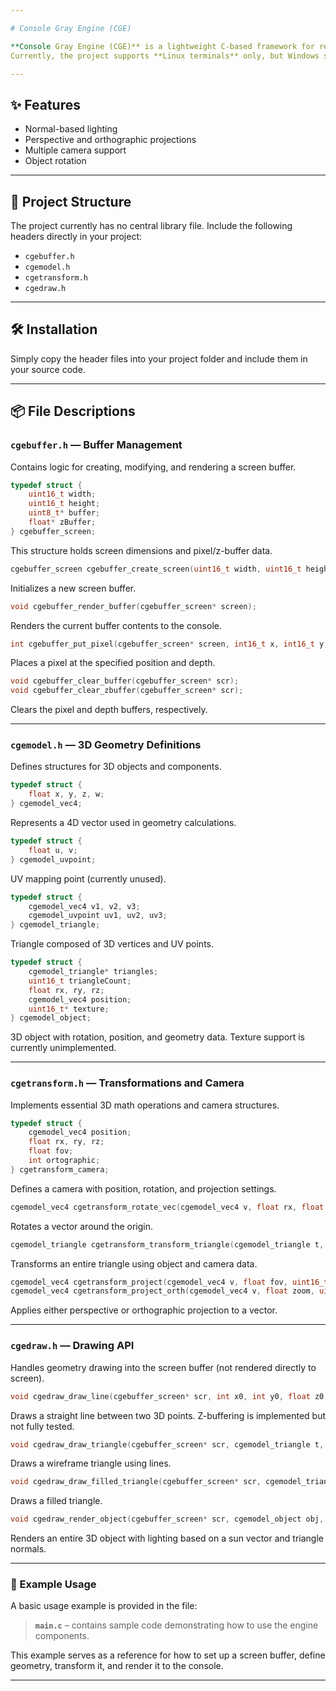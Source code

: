 ```yaml
---

# Console Gray Engine (CGE)

**Console Gray Engine (CGE)** is a lightweight C-based framework for rendering 3D geometry directly in a console window.
Currently, the project supports **Linux terminals** only, but Windows support can likely be added with minimal effort.

---
```


## ✨ Features

* Normal-based lighting
* Perspective and orthographic projections
* Multiple camera support
* Object rotation

---

## 📁 Project Structure

The project currently has no central library file. Include the following headers directly in your project:

* `cgebuffer.h`
* `cgemodel.h`
* `cgetransform.h`
* `cgedraw.h`

---

## 🛠 Installation

Simply copy the header files into your project folder and include them in your source code.

---

## 📦 File Descriptions

### `cgebuffer.h` — Buffer Management

Contains logic for creating, modifying, and rendering a screen buffer.

```c
typedef struct {
    uint16_t width;
    uint16_t height;
    uint8_t* buffer;
    float* zBuffer;
} cgebuffer_screen;
```

This structure holds screen dimensions and pixel/z-buffer data.

```c
cgebuffer_screen cgebuffer_create_screen(uint16_t width, uint16_t height);
```

Initializes a new screen buffer.

```c
void cgebuffer_render_buffer(cgebuffer_screen* screen);
```

Renders the current buffer contents to the console.

```c
int cgebuffer_put_pixel(cgebuffer_screen* screen, int16_t x, int16_t y, float depth, uint8_t value);
```

Places a pixel at the specified position and depth.

```c
void cgebuffer_clear_buffer(cgebuffer_screen* scr);
void cgebuffer_clear_zbuffer(cgebuffer_screen* scr);
```

Clears the pixel and depth buffers, respectively.

---

### `cgemodel.h` — 3D Geometry Definitions

Defines structures for 3D objects and components.

```c
typedef struct {
    float x, y, z, w;
} cgemodel_vec4;
```

Represents a 4D vector used in geometry calculations.

```c
typedef struct {
    float u, v;
} cgemodel_uvpoint;
```

UV mapping point (currently unused).

```c
typedef struct {
    cgemodel_vec4 v1, v2, v3;
    cgemodel_uvpoint uv1, uv2, uv3;
} cgemodel_triangle;
```

Triangle composed of 3D vertices and UV points.

```c
typedef struct {
    cgemodel_triangle* triangles;
    uint16_t triangleCount;
    float rx, ry, rz;
    cgemodel_vec4 position;
    uint16_t* texture;
} cgemodel_object;
```

3D object with rotation, position, and geometry data. Texture support is currently unimplemented.

---

### `cgetransform.h` — Transformations and Camera

Implements essential 3D math operations and camera structures.

```c
typedef struct {
    cgemodel_vec4 position;
    float rx, ry, rz;
    float fov;
    int ortographic;
} cgetransform_camera;
```

Defines a camera with position, rotation, and projection settings.

```c
cgemodel_vec4 cgetransform_rotate_vec(cgemodel_vec4 v, float rx, float ry, float rz);
```

Rotates a vector around the origin.

```c
cgemodel_triangle cgetransform_transform_triangle(cgemodel_triangle t, cgemodel_vec4 obj_pos, float rx, float ry, float rz, cgetransform_camera cam, cgebuffer_screen* scr);
```

Transforms an entire triangle using object and camera data.

```c
cgemodel_vec4 cgetransform_project(cgemodel_vec4 v, float fov, uint16_t width, uint16_t height);
cgemodel_vec4 cgetransform_project_orth(cgemodel_vec4 v, float zoom, uint16_t width, uint16_t height);
```

Applies either perspective or orthographic projection to a vector.

---

### `cgedraw.h` — Drawing API

Handles geometry drawing into the screen buffer (not rendered directly to screen).

```c
void cgedraw_draw_line(cgebuffer_screen* scr, int x0, int y0, float z0, int x1, int y1, float z1, uint8_t value);
```

Draws a straight line between two 3D points. Z-buffering is implemented but not fully tested.

```c
void cgedraw_draw_triangle(cgebuffer_screen* scr, cgemodel_triangle t, uint8_t brightness);
```

Draws a wireframe triangle using lines.

```c
void cgedraw_draw_filled_triangle(cgebuffer_screen* scr, cgemodel_triangle t, uint8_t brightness);
```

Draws a filled triangle.

```c
void cgedraw_render_object(cgebuffer_screen* scr, cgemodel_object obj, cgetransform_camera cam, uint8_t base_brightness, cgemodel_vec4 sun);
```

Renders an entire 3D object with lighting based on a sun vector and triangle normals.

---

### 🧪 Example Usage

A basic usage example is provided in the file:

> **`main.c`** – contains sample code demonstrating how to use the engine components.

This example serves as a reference for how to set up a screen buffer, define geometry, transform it, and render it to the console.

---



